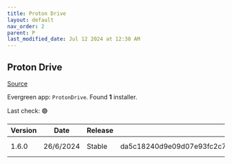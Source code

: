 ```yaml
---
title: Proton Drive
layout: default
nav_order: 2
parent: P
last_modified_date: Jul 12 2024 at 12:38 AM
---
```


## Proton Drive

[Source](https://proton.me/drive/)

Evergreen app: `ProtonDrive`. Found **1** installer.

Last check: 🟢

| Version | Date      | Release | Sha512                                                                                                                           | Type | URI                                                                                                                                                        |
| ------- | --------- | ------- | -------------------------------------------------------------------------------------------------------------------------------- | ---- | ---------------------------------------------------------------------------------------------------------------------------------------------------------- |
| 1.6.0   | 26/6/2024 | Stable  | da5c18240d9e09d07e93fc2c7f0c94905b8041324e978e1cd6f628d523e44281fdc7b03775bd75830b86cd91be175201d4c164e0a231baf65a2ba8dd670be6bb | exe  | [https://proton.me/download/drive/windows/Proton%20Drive%20Setup%201.6.0.exe](https://proton.me/download/drive/windows/Proton%20Drive%20Setup%201.6.0.exe) |
